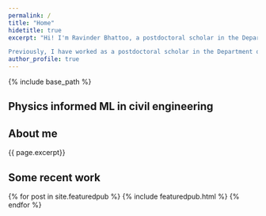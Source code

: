```yaml
---
permalink: /
title: "Home"
hidetitle: true
excerpt: "Hi! I'm Ravinder Bhattoo, a postdoctoral scholar in the Department of [Civil and Environmental Engineering](https://engineering.wisc.edu/departments/civil-environmental-engineering/) at the [University of Wisconsin-Madison](https://www.wisc.edu/). My focus is on researching machine learning-aided structural design, multiscale material modeling, physics-informed machine learning, graph neural networks, dynamic fracture and crack propagation on ballistic impact, molecular dynamics, and peridynamics.

Previously, I have worked as a postdoctoral scholar in the Department of Civil Engineering at the [Indian Institute of Technology Delhi](https://home.iitd.ac.in) from January 2023 to March 2023. I earned my Ph.D. in Civil Engineering from the Indian Institute of Technology Delhi in January 2023, and my B.Tech. in Civil Engineering from the [Indian Institute of Technology Roorkee](https://www.iitr.ac.in) in June 2015. My Ph.D. research focused specifically on data-driven modeling and physics-informed machine learning for glass discovery."
author_profile: true
---
```

{% include base_path %}

## Physics informed ML in civil engineering


## About me

{{ page.excerpt}}

## Some recent work

{% for post in site.featuredpub %}
    {% include featuredpub.html %}
{% endfor %}

